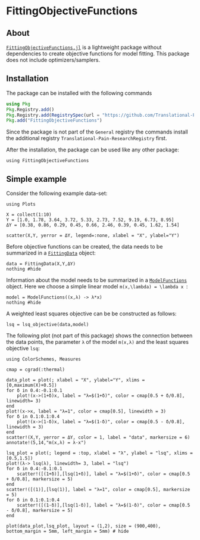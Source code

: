 # FittingObjectiveFunctions

## About

[`FittingObjectiveFunctions.jl`](https://github.com/Translational-Pain-Research/FittingObjectiveFunctions.jl) is a lightweight package without dependencies to create objective functions for model fitting. This package does not include optimizers/samplers.


## Installation

The package can be installed with the following commands

```julia
using Pkg
Pkg.Registry.add()
Pkg.Registry.add(RegistrySpec(url = "https://github.com/Translational-Pain-Research/Translational-Pain-ResearchRegistry"))
Pkg.add("FittingObjectiveFunctions")
```
Since the package is not part of the `General` registry the commands install the additional registry `Translational-Pain-ResearchRegistry` first.

After the installation, the package can be used like any other package:
```@example 1
using FittingObjectiveFunctions
```


## Simple example

Consider the following example data-set:

```@example 1
using Plots

X = collect(1:10)
Y = [1.0, 1.78, 3.64, 3.72, 5.33, 2.73, 7.52, 9.19, 6.73, 8.95]
ΔY = [0.38, 0.86, 0.29, 0.45, 0.66, 2.46, 0.39, 0.45, 1.62, 1.54]

scatter(X,Y, yerror = ΔY, legend=:none, xlabel = "X", ylabel="Y")
```

Before objective functions can be created, the data needs to be summarized in a [`FittingData`](@ref) object:

```@example 1
data = FittingData(X,Y,ΔY)
nothing #hide
```

Information about the model needs to be summarized in a [`ModelFunctions`](@ref) object. Here we choose a simple linear model ``m(x,\lambda) = \lambda x ``:


```@example 1
model = ModelFunctions((x,λ) -> λ*x) 
nothing #hide
```

A weighted least squares objective can be be constructed as follows:

```@example 1
lsq = lsq_objective(data,model)
```

The following plot (not part of this package) shows the connection between the data points, the parameter `λ` of the model `m(x,λ)` and the least squares objective `lsq`:

```@setup 1
using ColorSchemes, Measures

cmap = cgrad(:thermal)

data_plot = plot(; xlabel = "X", ylabel="Y", xlims = [0,maximum(X)+0.5])
for δ in 0.4:-0.1:0.1
	plot!(x->(1+δ)x, label = "λ=$(1+δ)", color = cmap[0.5 + δ/0.8], linewidth= 3)
end
plot!(x->x, label = "λ=1", color = cmap[0.5], linewidth = 3)
for δ in 0.1:0.1:0.4
	plot!(x->(1-δ)x, label = "λ=$(1-δ)", color = cmap[0.5 - δ/0.8], linewidth = 3)
end
scatter!(X,Y, yerror = ΔY, color = 1, label = "data", markersize = 6)
annotate!(5,14,"m(x,λ) = λ⋅x")

lsq_plot = plot(; legend = :top, xlabel = "λ", ylabel = "lsq", xlims = [0.5,1.5]) 
plot!(λ-> lsq(λ), linewidth= 3, label = "lsq")
for δ in 0.4:-0.1:0.1
	scatter!([(1+δ)],[lsq(1+δ)], label = "λ=$(1+δ)", color = cmap[0.5 + δ/0.8], markersize = 5)
end
scatter!([(1)],[lsq(1)], label = "λ=1", color = cmap[0.5], markersize = 5)
for δ in 0.1:0.1:0.4
	scatter!([(1-δ)],[lsq(1-δ)], label = "λ=$(1-δ)", color = cmap[0.5 - δ/0.8], markersize = 5)
end

```

```@example 1
plot(data_plot,lsq_plot, layout = (1,2), size = (900,400), bottom_margin = 5mm, left_margin = 5mm) # hide
```